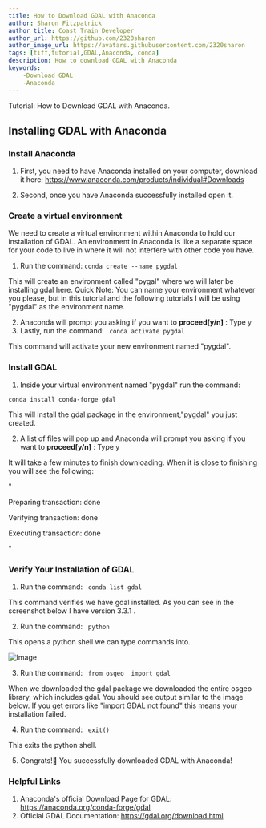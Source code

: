 ```yaml
---
title: How to Download GDAL with Anaconda
author: Sharon Fitzpatrick
author_title: Coast Train Developer
author_url: https://github.com/2320sharon
author_image_url: https://avatars.githubusercontent.com/2320sharon
tags: [tiff,tutorial,GDAL,Anaconda, conda]
description: How to download GDAL with Anaconda
keywords: 
    -Download GDAL
    -Anaconda
---
```

Tutorial: How to Download GDAL with Anaconda.

<!--truncate-->
## Installing GDAL with Anaconda


### Install Anaconda
1. First, you need to have Anaconda installed on your computer, download it here: https://www.anaconda.com/products/individual#Downloads 

2. Second, once you have Anaconda successfully installed open it.

### Create a virtual environment  

<p>We need to create a virtual environment within Anaconda to hold our installation of GDAL. An environment in Anaconda is like a separate space for your code to live in where it will not interfere with other code you have.</p>

1. Run the command: ``` conda create --name pygdal ```
<p>This will create an environment called "pygal" where we will later be installing gdal here. Quick Note: You can name your environment whatever you please, but in this tutorial and the following tutorials I will be using "pygdal" as the environment name. </p>

2. Anaconda will prompt you asking if you want to **proceed[y/n]** : Type ```y```
3. Lastly, run the command: ``` conda activate pygdal```
<p>This command will activate your new  environment named "pygdal".</p>  


### Install GDAL
1.  Inside your virtual environment named "pygdal" run the command:   

```conda install conda-forge gdal```
<p>This will install the gdal package in the environment,"pygdal" you just created.</p>

2. A list of files will pop up and Anaconda will prompt you asking if you want to **proceed[y/n]** : Type ```y```
<p>It will take a few minutes to finish downloading. When it is close to finishing you will see the following:  
</p>
<p>"</p>
<p>Preparing transaction: done</p>
<p>Verifying transaction: done</p>
<p>Executing transaction: done</p>
<p>"</p>

### Verify Your Installation of GDAL
1. Run the command: ``` conda list gdal```
<p>This command verifies we have gdal installed. As you can see in the screenshot below I have version 3.3.1 .</p>

2. Run the command: ``` python```
<p>This opens a python shell we can type commands into.</p> 

![Image](../static/img/blog_images/verify_install_gdal_screenshot-min.jpg)

3. Run the command: ``` from osgeo  import gdal```
<p>When we downloaded the gdal package we downloaded the entire osgeo library, which includes gdal. You should see output similar to the image below. If you get errors like "import GDAL not found" this means your installation failed.
</p>

4. Run the command: ``` exit()```
<p>This exits the python shell.</p>

5. Congrats!:tada: You successfully downloaded GDAL with Anaconda!


### Helpful Links
1. Anaconda's official Download Page for GDAL: https://anaconda.org/conda-forge/gdal
2. Official GDAL Documentation: https://gdal.org/download.html
